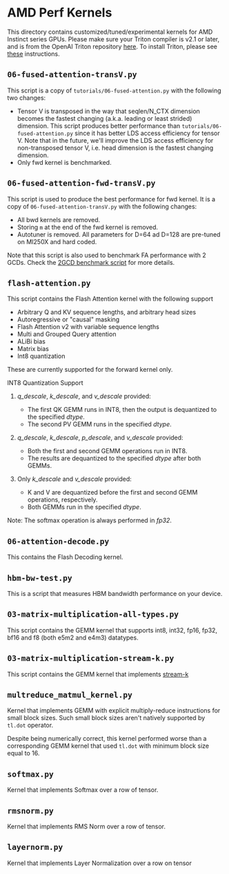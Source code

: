 # AMD Perf Kernels

This directory contains customized/tuned/experimental kernels for AMD Instinct series GPUs.
Please make sure your Triton compiler is v2.1 or later, and is from the OpenAI Triton repository
[here](https://github.com/openai/triton). To install Triton, please see
[these](https://github.com/openai/triton/tree/main?tab=readme-ov-file#install-from-source) instructions.

## `06-fused-attention-transV.py`

This script is a copy of `tutorials/06-fused-attention.py` with the following
two changes:

- Tensor V is transposed in the way that seqlen/N_CTX dimension becomes the
fastest changing (a.k.a. leading or least strided) dimension.
This script produces better performance than `tutorials/06-fused-attention.py`
since it has better LDS access efficiency for tensor V.
Note that in the future, we'll improve the LDS access efficiency for
non-transposed tensor V, i.e. head dimension is the fastest changing dimension.
- Only fwd kernel is benchmarked.

## `06-fused-attention-fwd-transV.py`

This script is used to produce the best performance for fwd kernel.
It is a copy of `06-fused-attention-transV.py` with the following
changes:

- All bwd kernels are removed.
- Storing `m` at the end of the fwd kernel is removed.
- Autotuner is removed. All parameters for D=64 ad D=128 are pre-tuned
on MI250X and hard coded.

Note that this script is also used to benchmark FA performance with 2 GCDs.
Check the [2GCD benchmark script](https://github.com/ROCmSoftwarePlatform/triton/blob/triton-mlir/scripts/amd/benchmark_flash_attention.py) for more details.

## `flash-attention.py`

This script contains the Flash Attention kernel with the following support

- Arbitrary Q and KV sequence lengths, and arbitrary head sizes
- Autoregressive or "causal" masking
- Flash Attention v2 with variable sequence lengths
- Multi and Grouped Query attention
- ALiBi bias
- Matrix bias
- Int8 quantization

These are currently supported for the forward kernel only.

INT8 Quantization Support

1. <em>q_descale</em>, <em>k_descale</em>, and <em>v_descale</em> provided:
   - The first QK GEMM runs in INT8, then the output is dequantized to the specified <em>dtype</em>.
   - The second PV GEMM runs in the specified <em>dtype</em>.

2. <em>q_descale</em>, <em>k_descale</em>, <em>p_descale</em>, and <em>v_descale</em> provided:
   - Both the first and second GEMM operations run in INT8.
   - The results are dequantized to the specified <em>dtype</em> after both GEMMs.

3. Only <em>k_descale</em> and <em>v_descale</em> provided:
   - K and V are dequantized before the first and second GEMM operations, respectively.
   - Both GEMMs run in the specified <em>dtype</em>.

Note: The softmax operation is always performed in <em>fp32</em>.


## `06-attention-decode.py`

This contains the Flash Decoding kernel.

## `hbm-bw-test.py`

This is a script that measures HBM bandwidth performance on your device.

## `03-matrix-multiplication-all-types.py`

This script contains the GEMM kernel that supports int8, int32, fp16,
fp32, bf16 and f8 (both e5m2 and e4m3) datatypes.

## `03-matrix-multiplication-stream-k.py`

This script contains the GEMM kernel that implements [stream-k](https://arxiv.org/abs/2301.03598)

## `multreduce_matmul_kernel.py`

Kernel that implements GEMM with explicit multiply-reduce instructions for small block sizes. Such
small block sizes aren't natively supported by `tl.dot` operator.

Despite being numerically correct, this kernel performed worse than a corresponding GEMM kernel that
used `tl.dot` with minimum block size equal to $16$.

## `softmax.py`

Kernel that implements Softmax over a row of tensor.

## `rmsnorm.py`

Kernel that implements RMS Norm over a row of tensor.

## `layernorm.py`
Kernel that implements Layer Normalization over a row on tensor
